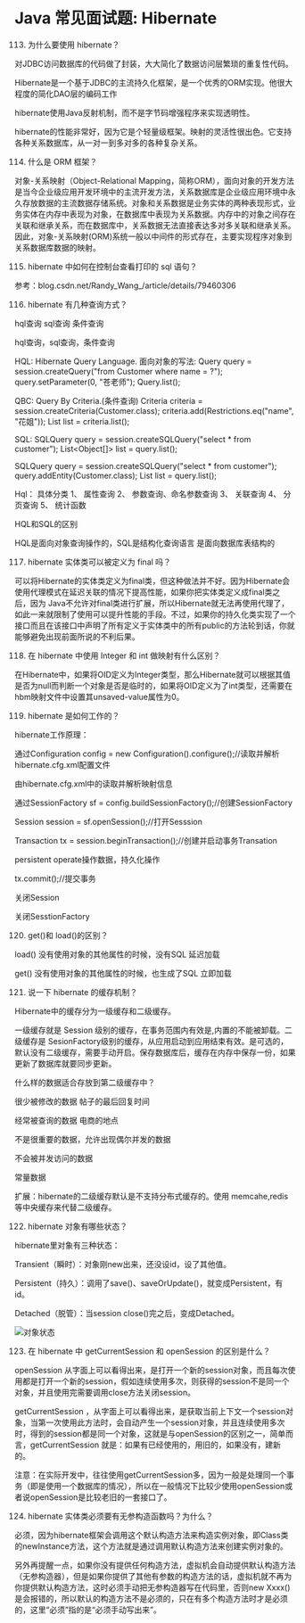 # Java 常见面试题: Hibernate



113. 为什么要使用 hibernate？



对JDBC访问数据库的代码做了封装，大大简化了数据访问层繁琐的重复性代码。

Hibernate是一个基于JDBC的主流持久化框架，是一个优秀的ORM实现。他很大程度的简化DAO层的编码工作

hibernate使用Java反射机制，而不是字节码增强程序来实现透明性。

hibernate的性能非常好，因为它是个轻量级框架。映射的灵活性很出色。它支持各种关系数据库，从一对一到多对多的各种复杂关系。



114. 什么是 ORM 框架？



对象-关系映射（Object-Relational Mapping，简称ORM），面向对象的开发方法是当今企业级应用开发环境中的主流开发方法，关系数据库是企业级应用环境中永久存放数据的主流数据存储系统。对象和关系数据是业务实体的两种表现形式，业务实体在内存中表现为对象，在数据库中表现为关系数据。内存中的对象之间存在关联和继承关系，而在数据库中，关系数据无法直接表达多对多关联和继承关系。因此，对象-关系映射(ORM)系统一般以中间件的形式存在，主要实现程序对象到关系数据库数据的映射。



115. hibernate 中如何在控制台查看打印的 sql 语句？



参考：blog.csdn.net/Randy_Wang_/article/details/79460306



116. hibernate 有几种查询方式？



hql查询
sql查询
条件查询


hql查询，sql查询，条件查询

HQL:  Hibernate Query Language. 面向对象的写法:
Query query = session.createQuery("from Customer where name = ?");
query.setParameter(0, "苍老师");
Query.list();



QBC:  Query By Criteria.(条件查询)
Criteria criteria = session.createCriteria(Customer.class);
criteria.add(Restrictions.eq("name", "花姐"));
List<Customer> list = criteria.list();



SQL:
SQLQuery query = session.createSQLQuery("select * from customer");
List<Object[]> list = query.list();

SQLQuery query = session.createSQLQuery("select * from customer");
query.addEntity(Customer.class);
List<Customer> list = query.list();



Hql： 具体分类
1、 属性查询 2、 参数查询、命名参数查询 3、 关联查询 4、 分页查询 5、 统计函数



HQL和SQL的区别

HQL是面向对象查询操作的，SQL是结构化查询语言 是面向数据库表结构的


117. hibernate 实体类可以被定义为 final 吗？



可以将Hibernate的实体类定义为final类，但这种做法并不好。因为Hibernate会使用代理模式在延迟关联的情况下提高性能，如果你把实体类定义成final类之后，因为 Java不允许对final类进行扩展，所以Hibernate就无法再使用代理了，如此一来就限制了使用可以提升性能的手段。不过，如果你的持久化类实现了一个接口而且在该接口中声明了所有定义于实体类中的所有public的方法轮到话，你就能够避免出现前面所说的不利后果。



118. 在 hibernate 中使用 Integer 和 int 做映射有什么区别？



在Hibernate中，如果将OID定义为Integer类型，那么Hibernate就可以根据其值是否为null而判断一个对象是否是临时的，如果将OID定义为了int类型，还需要在hbm映射文件中设置其unsaved-value属性为0。



119. hibernate 是如何工作的？



hibernate工作原理：



通过Configuration config = new Configuration().configure();//读取并解析hibernate.cfg.xml配置文件

由hibernate.cfg.xml中的<mapping resource="com/xx/User.hbm.xml"/>读取并解析映射信息

通过SessionFactory sf = config.buildSessionFactory();//创建SessionFactory

Session session = sf.openSession();//打开Sesssion

Transaction tx = session.beginTransaction();//创建并启动事务Transation

persistent operate操作数据，持久化操作

tx.commit();//提交事务

关闭Session

关闭SesstionFactory



120. get()和 load()的区别？



load() 没有使用对象的其他属性的时候，没有SQL  延迟加载

get() 没有使用对象的其他属性的时候，也生成了SQL  立即加载



121. 说一下 hibernate 的缓存机制？



Hibernate中的缓存分为一级缓存和二级缓存。



一级缓存就是  Session 级别的缓存，在事务范围内有效是,内置的不能被卸载。二级缓存是 SesionFactory级别的缓存，从应用启动到应用结束有效。是可选的，默认没有二级缓存，需要手动开启。保存数据库后，缓存在内存中保存一份，如果更新了数据库就要同步更新。



什么样的数据适合存放到第二级缓存中？



很少被修改的数据   帖子的最后回复时间

经常被查询的数据   电商的地点

不是很重要的数据，允许出现偶尔并发的数据

不会被并发访问的数据

常量数据



扩展：hibernate的二级缓存默认是不支持分布式缓存的。使用  memcahe,redis等中央缓存来代替二级缓存。



122. hibernate 对象有哪些状态？



hibernate里对象有三种状态：



Transient（瞬时）：对象刚new出来，还没设id，设了其他值。

Persistent（持久）：调用了save()、saveOrUpdate()，就变成Persistent，有id。

Detached（脱管）：当session  close()完之后，变成Detached。

![对象状态][对象状态]

123. 在 hibernate 中 getCurrentSession 和 openSession 的区别是什么？



openSession 从字面上可以看得出来，是打开一个新的session对象，而且每次使用都是打开一个新的session，假如连续使用多次，则获得的session不是同一个对象，并且使用完需要调用close方法关闭session。



getCurrentSession ，从字面上可以看得出来，是获取当前上下文一个session对象，当第一次使用此方法时，会自动产生一个session对象，并且连续使用多次时，得到的session都是同一个对象，这就是与openSession的区别之一，简单而言，getCurrentSession 就是：如果有已经使用的，用旧的，如果没有，建新的。



注意：在实际开发中，往往使用getCurrentSession多，因为一般是处理同一个事务（即是使用一个数据库的情况），所以在一般情况下比较少使用openSession或者说openSession是比较老旧的一套接口了。



124. hibernate 实体类必须要有无参构造函数吗？为什么？



必须，因为hibernate框架会调用这个默认构造方法来构造实例对象，即Class类的newInstance方法，这个方法就是通过调用默认构造方法来创建实例对象的。


另外再提醒一点，如果你没有提供任何构造方法，虚拟机会自动提供默认构造方法（无参构造器），但是如果你提供了其他有参数的构造方法的话，虚拟机就不再为你提供默认构造方法，这时必须手动把无参构造器写在代码里，否则new Xxxx()是会报错的，所以默认的构造方法不是必须的，只在有多个构造方法时才是必须的，这里“必须”指的是“必须手动写出来”。









[对象状态]:https://picabstract-preview-ftn.weiyun.com/ftn_pic_abs_v3/c2e157ae990c78d230f2c2e7dc7e5244100b46230d2493787c9983a8874efe5c683bbe5cfbb8aa42da2717c82547b1d6?pictype=scale&from=30113&version=3.3.3.3&uin=495869333&fname=%E5%AF%B9%E8%B1%A1%E7%8A%B6%E6%80%81.png&size=750